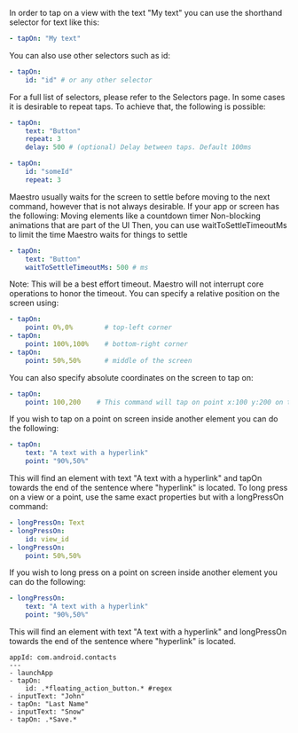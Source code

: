 In order to tap on a view with the text "My text" you can use the shorthand selector for text like this:
```yaml
- tapOn: "My text"
```
You can also use other selectors such as id:
```yaml
- tapOn:
    id: "id" # or any other selector
```
For a full list of selectors, please refer to the Selectors page.
In some cases it is desirable to repeat taps. To achieve that, the following is possible:
```yaml
- tapOn:
    text: "Button"
    repeat: 3
    delay: 500 # (optional) Delay between taps. Default 100ms

- tapOn:
    id: "someId"
    repeat: 3
```

Maestro usually waits for the screen to settle before moving to the next command, however that is not always desirable.
If your app or screen has the following:
Moving elements like a countdown timer
Non-blocking animations that are part of the UI
Then, you can use waitToSettleTimeoutMs to limit the time Maestro waits for things to settle
```yaml
- tapOn:
    text: "Button"
    waitToSettleTimeoutMs: 500 # ms
```
Note: This will be a best effort timeout. Maestro will not interrupt core operations to honor the timeout.
You can specify a relative position on the screen using:
```yaml
- tapOn:
    point: 0%,0%        # top-left corner
- tapOn:
    point: 100%,100%    # bottom-right corner
- tapOn:
    point: 50%,50%      # middle of the screen
```
You can also specify absolute coordinates on the screen to tap on:
```yaml
- tapOn:
    point: 100,200    # This command will tap on point x:100 y:200 on the screen (in pixels)
```
If you wish to tap on a point on screen inside another element you can do the following:
```yaml
- tapOn:
    text: "A text with a hyperlink"
    point: "90%,50%"
```
This will find an element with text "A text with a hyperlink" and tapOn towards the end of the sentence where "hyperlink" is located.
To long press on a view or a point, use the same exact properties but with a longPressOn command:
```yaml
- longPressOn: Text
- longPressOn:
    id: view_id
- longPressOn:
    point: 50%,50%
```
If you wish to long press on a point on screen inside another element you can do the following:
```yaml
- longPressOn:
    text: "A text with a hyperlink"
    point: "90%,50%"
```
This will find an element with text "A text with a hyperlink" and longPressOn towards the end of the sentence where "hyperlink" is located.
```
appId: com.android.contacts
---
- launchApp
- tapOn:
    id: .*floating_action_button.* #regex
- inputText: "John"
- tapOn: "Last Name"
- inputText: "Snow"
- tapOn: .*Save.*
```